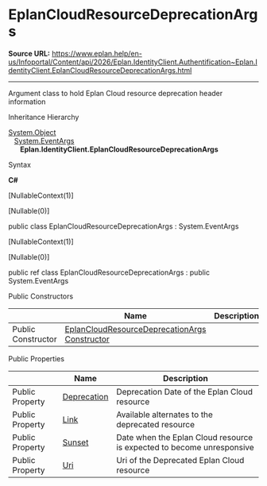 # EplanCloudResourceDeprecationArgs

**Source URL:** https://www.eplan.help/en-us/Infoportal/Content/api/2026/Eplan.IdentityClient.Authentification~Eplan.IdentityClient.EplanCloudResourceDeprecationArgs.html

---

Argument class to hold Eplan Cloud resource deprecation header information

Inheritance Hierarchy

[System.Object](#)  
   [System.EventArgs](#)  
      **Eplan.IdentityClient.EplanCloudResourceDeprecationArgs**

Syntax

**C#**



[NullableContext(1)]

[Nullable(0)]

public class EplanCloudResourceDeprecationArgs : System.EventArgs

[NullableContext(1)]

[Nullable(0)]

public ref class EplanCloudResourceDeprecationArgs : public System.EventArgs

Public Constructors

|  | Name | Description |
| --- | --- | --- |
| Public Constructor | [EplanCloudResourceDeprecationArgs Constructor](Eplan.IdentityClient.Authentification~Eplan.IdentityClient.EplanCloudResourceDeprecationArgs~_ctor.html) |  |



Public Properties

|  | Name | Description |
| --- | --- | --- |
| Public Property | [Deprecation](Eplan.IdentityClient.Authentification~Eplan.IdentityClient.EplanCloudResourceDeprecationArgs~Deprecation.html) | Deprecation Date of the Eplan Cloud resource |
| Public Property | [Link](Eplan.IdentityClient.Authentification~Eplan.IdentityClient.EplanCloudResourceDeprecationArgs~Link.html) | Available alternates to the deprecated resource |
| Public Property | [Sunset](Eplan.IdentityClient.Authentification~Eplan.IdentityClient.EplanCloudResourceDeprecationArgs~Sunset.html) | Date when the Eplan Cloud resource is expected to become unresponsive |
| Public Property | [Uri](Eplan.IdentityClient.Authentification~Eplan.IdentityClient.EplanCloudResourceDeprecationArgs~Uri.html) | Uri of the Deprecated Eplan Cloud resource |


